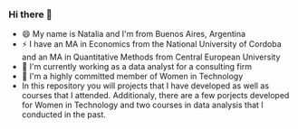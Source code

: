 ### Hi there 👋

- 😄 My name is Natalia and I'm from Buenos Aires, Argentina
- ⚡ I have an MA in Economics from the National University of Cordoba and an MA in Quantitative Methods from Central European University
- 🔭 I'm currently working as a data analyst for a consulting firm 
- 🌱 I'm a highly committed member of Women in Technology
- In this repository you will projects that I have developed as well as courses that I attended. Additionaly, there are a few porjects developed for Women in Technology and two courses in data analysis that I conducted in the past. 


<!--
**NatyEsquenazi/NatyEsquenazi** is a ✨ _special_ ✨ repository because its `README.md` (this file) appears on your GitHub profile.

Here are some ideas to get you started:

- 🔭 I’m currently working on ...
- 🌱 I’m currently learning ...
- 👯 I’m looking to collaborate on ...
- 🤔 I’m looking for help with ...
- 💬 Ask me about ...
- 📫 How to reach me: ...
- 😄 Pronouns: ...
- ⚡ Fun fact: ...
-->
